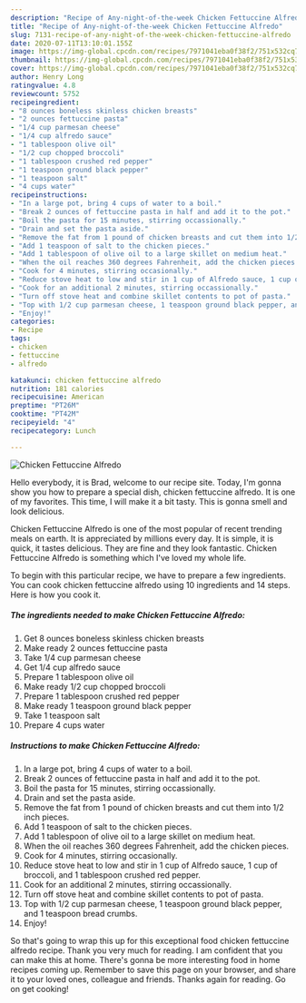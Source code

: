 ```yaml
---
description: "Recipe of Any-night-of-the-week Chicken Fettuccine Alfredo"
title: "Recipe of Any-night-of-the-week Chicken Fettuccine Alfredo"
slug: 7131-recipe-of-any-night-of-the-week-chicken-fettuccine-alfredo
date: 2020-07-11T13:10:01.155Z
image: https://img-global.cpcdn.com/recipes/7971041eba0f38f2/751x532cq70/chicken-fettuccine-alfredo-recipe-main-photo.jpg
thumbnail: https://img-global.cpcdn.com/recipes/7971041eba0f38f2/751x532cq70/chicken-fettuccine-alfredo-recipe-main-photo.jpg
cover: https://img-global.cpcdn.com/recipes/7971041eba0f38f2/751x532cq70/chicken-fettuccine-alfredo-recipe-main-photo.jpg
author: Henry Long
ratingvalue: 4.8
reviewcount: 5752
recipeingredient:
- "8 ounces boneless skinless chicken breasts"
- "2 ounces fettuccine pasta"
- "1/4 cup parmesan cheese"
- "1/4 cup alfredo sauce"
- "1 tablespoon olive oil"
- "1/2 cup chopped broccoli"
- "1 tablespoon crushed red pepper"
- "1 teaspoon ground black pepper"
- "1 teaspoon salt"
- "4 cups water"
recipeinstructions:
- "In a large pot, bring 4 cups of water to a boil."
- "Break 2 ounces of fettuccine pasta in half and add it to the pot."
- "Boil the pasta for 15 minutes, stirring occassionally."
- "Drain and set the pasta aside."
- "Remove the fat from 1 pound of chicken breasts and cut them into 1/2 inch pieces."
- "Add 1 teaspoon of salt to the chicken pieces."
- "Add 1 tablespoon of olive oil to a large skillet on medium heat."
- "When the oil reaches 360 degrees Fahrenheit, add the chicken pieces."
- "Cook for 4 minutes, stirring occasionally."
- "Reduce stove heat to low and stir in 1 cup of Alfredo sauce, 1 cup of broccoli, and 1 tablespoon crushed red pepper."
- "Cook for an additional 2 minutes, stirring occassionally."
- "Turn off stove heat and combine skillet contents to pot of pasta."
- "Top with 1/2 cup parmesan cheese, 1 teaspoon ground black pepper, and 1 teaspoon bread crumbs."
- "Enjoy!"
categories:
- Recipe
tags:
- chicken
- fettuccine
- alfredo

katakunci: chicken fettuccine alfredo 
nutrition: 181 calories
recipecuisine: American
preptime: "PT26M"
cooktime: "PT42M"
recipeyield: "4"
recipecategory: Lunch

---
```



![Chicken Fettuccine Alfredo](https://img-global.cpcdn.com/recipes/7971041eba0f38f2/751x532cq70/chicken-fettuccine-alfredo-recipe-main-photo.jpg)

Hello everybody, it is Brad, welcome to our recipe site. Today, I'm gonna show you how to prepare a special dish, chicken fettuccine alfredo. It is one of my favorites. This time, I will make it a bit tasty. This is gonna smell and look delicious.

Chicken Fettuccine Alfredo is one of the most popular of recent trending meals on earth. It is appreciated by millions every day. It is simple, it is quick, it tastes delicious. They are fine and they look fantastic. Chicken Fettuccine Alfredo is something which I've loved my whole life.




To begin with this particular recipe, we have to prepare a few ingredients. You can cook chicken fettuccine alfredo using 10 ingredients and 14 steps. Here is how you cook it.

<!--inarticleads1-->

##### The ingredients needed to make Chicken Fettuccine Alfredo:

1. Get 8 ounces boneless skinless chicken breasts
1. Make ready 2 ounces fettuccine pasta
1. Take 1/4 cup parmesan cheese
1. Get 1/4 cup alfredo sauce
1. Prepare 1 tablespoon olive oil
1. Make ready 1/2 cup chopped broccoli
1. Prepare 1 tablespoon crushed red pepper
1. Make ready 1 teaspoon ground black pepper
1. Take 1 teaspoon salt
1. Prepare 4 cups water




<!--inarticleads2-->

##### Instructions to make Chicken Fettuccine Alfredo:

1. In a large pot, bring 4 cups of water to a boil.
1. Break 2 ounces of fettuccine pasta in half and add it to the pot.
1. Boil the pasta for 15 minutes, stirring occassionally.
1. Drain and set the pasta aside.
1. Remove the fat from 1 pound of chicken breasts and cut them into 1/2 inch pieces.
1. Add 1 teaspoon of salt to the chicken pieces.
1. Add 1 tablespoon of olive oil to a large skillet on medium heat.
1. When the oil reaches 360 degrees Fahrenheit, add the chicken pieces.
1. Cook for 4 minutes, stirring occasionally.
1. Reduce stove heat to low and stir in 1 cup of Alfredo sauce, 1 cup of broccoli, and 1 tablespoon crushed red pepper.
1. Cook for an additional 2 minutes, stirring occassionally.
1. Turn off stove heat and combine skillet contents to pot of pasta.
1. Top with 1/2 cup parmesan cheese, 1 teaspoon ground black pepper, and 1 teaspoon bread crumbs.
1. Enjoy!




So that's going to wrap this up for this exceptional food chicken fettuccine alfredo recipe. Thank you very much for reading. I am confident that you can make this at home. There's gonna be more interesting food in home recipes coming up. Remember to save this page on your browser, and share it to your loved ones, colleague and friends. Thanks again for reading. Go on get cooking!
